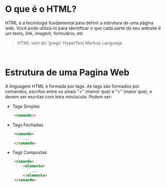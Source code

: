 # O que é o HTML?
 
 HTML é a tecnologia fundamental para definir a estrutura de uma página web. Você pode utilizá-lo para identificar o que cada parte do seu website é um texto, link, imagem, formulário, etc

> HTML vem do 'grego' HyperText Markup Language

<br>

# Estrutura de uma Pagina Web

A linguagem HTML é formada por tags. As tags são formados por comandos, escritos entre os sinais "<" (menor que) e ">" (maior que), e devem ser escritas com letra minúscula. Podem ser:

- Tags Simples 
```html
    <comando/>
```

- Tags Fechadas
```html
    <comando> 
        ...
    </comando>
```

- Tags Compostas
```html
    <comando> 
        <elemento>
            ...
        </elemento>
    </comando>
```